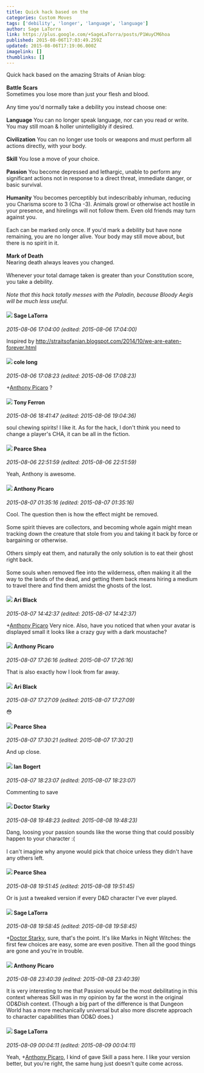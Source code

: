 ```yaml
---
title: Quick hack based on the
categories: Custom Moves
tags: ['debility', 'longer', 'language', 'language']
author: Sage LaTorra
link: https://plus.google.com/+SageLaTorra/posts/P1WuyCM6hoa
published: 2015-08-06T17:03:49.259Z
updated: 2015-08-06T17:19:06.000Z
imagelink: []
thumblinks: []
---
```


Quick hack based on the amazing Straits of Anian blog:<br /><br /><b>Battle Scars</b><br />Sometimes you lose more than just your flesh and blood.<br /><br />Any time you&#39;d normally take a debility you instead choose one:<br /><br /><b>Language</b> You can no longer speak language, nor can you read or write. You may still moan &amp; holler unintelligibly if desired.<br /><br /><b>Civilization</b> You can no longer use tools or weapons and must perform all actions directly, with your body.<br /><br /><b>Skill</b> You lose a move of your choice.<br /><br /><b>Passion</b> You become depressed and lethargic, unable to perform any significant actions not in response to a direct threat, immediate danger, or basic survival.<br /><br /><b>Humanity</b> You becomes perceptibly but indescribably inhuman, reducing you Charisma score to 3 (Cha -3). Animals growl or otherwise act hostile in your presence, and hirelings will not follow them. Even old friends may turn against you.<br /><br />Each can be marked only once. If you&#39;d mark a debility but have none remaining, you are no longer alive. Your body may still move about, but there is no spirit in it.<br /><br /><b>Mark of Death</b><br />Nearing death always leaves you changed.<br /><br />Whenever your total damage taken is greater than your Constitution score, you take a debility.<br /><br /><i>Note that this hack totally messes with the Paladin, because Bloody Aegis will be much less useful.</i>
<div id='comment z12ewhdbhu3nwlmo304cehbagsaauh1bvok0k'>
  <h4><img src='{{site.baseurl}}//images/avatars/117415966179711277938_photo.jpg'> Sage LaTorra</h4>
      <p><cite>2015-08-06 17:04:00 (edited: 2015-08-06 17:04:00)</cite></p>
        <p>Inspired by <a href="http://straitsofanian.blogspot.com/2014/10/we-are-eaten-forever.html" class="ot-anchor">http://straitsofanian.blogspot.com/2014/10/we-are-eaten-forever.html</a></p>
</div>
        

<div id='comment z12ewhdbhu3nwlmo304cehbagsaauh1bvok0k'>
  <h4><img src='{{site.baseurl}}//images/avatars/103931249482133015172_photo.jpg'> cole long</h4>
      <p><cite>2015-08-06 17:08:23 (edited: 2015-08-06 17:08:23)</cite></p>
        <p><span class="proflinkWrapper"><span class="proflinkPrefix">+</span><a class="proflink" href="https://plus.google.com/113988079199026120948" oid="113988079199026120948">Anthony Picaro</a></span> ?</p>
</div>
        

<div id='comment z12ewhdbhu3nwlmo304cehbagsaauh1bvok0k'>
  <h4><img src='{{site.baseurl}}//images/avatars/105317681442573084626_photo.jpg'> Tony Ferron</h4>
      <p><cite>2015-08-06 18:41:47 (edited: 2015-08-06 19:04:36)</cite></p>
        <p>soul chewing spirits! I like it. As for the hack, I don&#39;t think you need to change a player&#39;s CHA, it can be all in the fiction.</p>
</div>
        

<div id='comment z12ewhdbhu3nwlmo304cehbagsaauh1bvok0k'>
  <h4><img src='{{site.baseurl}}//images/avatars/103053201970014740893_photo.jpg'> Pearce Shea</h4>
      <p><cite>2015-08-06 22:51:59 (edited: 2015-08-06 22:51:59)</cite></p>
        <p>Yeah, Anthony is awesome.</p>
</div>
        

<div id='comment z12ewhdbhu3nwlmo304cehbagsaauh1bvok0k'>
  <h4><img src='{{site.baseurl}}//images/avatars/113988079199026120948_photo.jpg'> Anthony Picaro</h4>
      <p><cite>2015-08-07 01:35:16 (edited: 2015-08-07 01:35:16)</cite></p>
        <p>Cool. The question then is how the effect might be removed.<br /><br />Some spirit thieves are collectors, and becoming whole again might mean tracking down the creature that stole from you and taking it back by force or bargaining or otherwise.<br /><br />Others simply eat them, and naturally the only solution is to eat their ghost right back.<br /><br />Some souls when removed flee into the wilderness, often making it all the way to the lands of the dead, and getting them back means hiring a medium to travel there and find them amidst the ghosts of the lost.</p>
</div>
        

<div id='comment z12ewhdbhu3nwlmo304cehbagsaauh1bvok0k'>
  <h4><img src='{{site.baseurl}}//images/avatars/114340138562787667396_photo.jpg'> Ari Black</h4>
      <p><cite>2015-08-07 14:42:37 (edited: 2015-08-07 14:42:37)</cite></p>
        <p><span class="proflinkWrapper"><span class="proflinkPrefix">+</span><a class="proflink" href="https://plus.google.com/113988079199026120948" oid="113988079199026120948">Anthony Picaro</a></span> Very nice. Also, have you noticed that when your avatar is displayed small it looks like a crazy guy with a dark moustache? </p>
</div>
        

<div id='comment z12ewhdbhu3nwlmo304cehbagsaauh1bvok0k'>
  <h4><img src='{{site.baseurl}}//images/avatars/113988079199026120948_photo.jpg'> Anthony Picaro</h4>
      <p><cite>2015-08-07 17:26:16 (edited: 2015-08-07 17:26:16)</cite></p>
        <p>That is also exactly how I look from far away.</p>
</div>
        

<div id='comment z12ewhdbhu3nwlmo304cehbagsaauh1bvok0k'>
  <h4><img src='{{site.baseurl}}//images/avatars/114340138562787667396_photo.jpg'> Ari Black</h4>
      <p><cite>2015-08-07 17:27:09 (edited: 2015-08-07 17:27:09)</cite></p>
        <p>😳</p>
</div>
        

<div id='comment z12ewhdbhu3nwlmo304cehbagsaauh1bvok0k'>
  <h4><img src='{{site.baseurl}}//images/avatars/103053201970014740893_photo.jpg'> Pearce Shea</h4>
      <p><cite>2015-08-07 17:30:21 (edited: 2015-08-07 17:30:21)</cite></p>
        <p>And up close.</p>
</div>
        

<div id='comment z12ewhdbhu3nwlmo304cehbagsaauh1bvok0k'>
  <h4><img src='{{site.baseurl}}//images/avatars/103547785106618795537_photo.jpg'> Ian Bogert</h4>
      <p><cite>2015-08-07 18:23:07 (edited: 2015-08-07 18:23:07)</cite></p>
        <p>Commenting to save</p>
</div>
        

<div id='comment z12ewhdbhu3nwlmo304cehbagsaauh1bvok0k'>
  <h4><img src='{{site.baseurl}}//images/avatars/101929170548304904135_photo.jpg'> Doctor Starky</h4>
      <p><cite>2015-08-08 19:48:23 (edited: 2015-08-08 19:48:23)</cite></p>
        <p>Dang, loosing your passion sounds like the worse thing that could possibly happen to your character :(<br /><br />I can&#39;t imagine why anyone would pick that choice unless they didn&#39;t have any others left.</p>
</div>
        

<div id='comment z12ewhdbhu3nwlmo304cehbagsaauh1bvok0k'>
  <h4><img src='{{site.baseurl}}//images/avatars/103053201970014740893_photo.jpg'> Pearce Shea</h4>
      <p><cite>2015-08-08 19:51:45 (edited: 2015-08-08 19:51:45)</cite></p>
        <p>Or is just a tweaked version if every D&amp;D character I&#39;ve ever played.</p>
</div>
        

<div id='comment z12ewhdbhu3nwlmo304cehbagsaauh1bvok0k'>
  <h4><img src='{{site.baseurl}}//images/avatars/117415966179711277938_photo.jpg'> Sage LaTorra</h4>
      <p><cite>2015-08-08 19:58:45 (edited: 2015-08-08 19:58:45)</cite></p>
        <p><span class="proflinkWrapper"><span class="proflinkPrefix">+</span><a class="proflink" href="https://plus.google.com/101929170548304904135" oid="101929170548304904135">Doctor Starky</a></span>, sure, that&#39;s the point. It&#39;s like Marks in Night Witches: the first few choices are easy, some are even positive. Then all the good things are gone and you&#39;re in trouble.</p>
</div>
        

<div id='comment z12ewhdbhu3nwlmo304cehbagsaauh1bvok0k'>
  <h4><img src='{{site.baseurl}}//images/avatars/113988079199026120948_photo.jpg'> Anthony Picaro</h4>
      <p><cite>2015-08-08 23:40:39 (edited: 2015-08-08 23:40:39)</cite></p>
        <p>It is very interesting to me that Passion would be the most debilitating in this context whereas Skill was in my opinion by far the worst in the original OD&amp;Dish context. (Though a big part of the difference is that Dungeon World has a more mechanically universal but also more discrete approach to character capabilities than OD&amp;D does.)</p>
</div>
        

<div id='comment z12ewhdbhu3nwlmo304cehbagsaauh1bvok0k'>
  <h4><img src='{{site.baseurl}}//images/avatars/117415966179711277938_photo.jpg'> Sage LaTorra</h4>
      <p><cite>2015-08-09 00:04:11 (edited: 2015-08-09 00:04:11)</cite></p>
        <p>Yeah, <span class="proflinkWrapper"><span class="proflinkPrefix">+</span><a class="proflink" href="https://plus.google.com/113988079199026120948" oid="113988079199026120948">Anthony Picaro</a></span>, I kind of gave Skill a pass here. I like your version better, but you&#39;re right, the same hung just doesn&#39;t quite come across.</p>
</div>
        